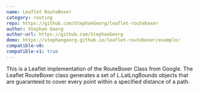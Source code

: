 ```yaml
---
name: Leaflet RouteBoxer
category: routing
repo: https://github.com/StephanGeorg/leaflet-routeboxer
author: Stephan Georg
author-url: https://github.com/StephanGeorg
demo: https://stephangeorg.github.io/leaflet-routeboxer/example/
compatible-v0:
compatible-v1: true
---
```


This is a Leaflet implementation of the RouteBoxer Class from Google. The Leaflet RouteBoxer class generates a set of L.LatLngBounds objects that are guaranteed to cover every point within a specified distance of a path.
